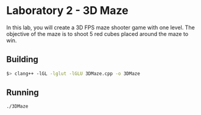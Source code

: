 # Laboratory 2 - 3D Maze

In this lab, you will create a 3D FPS maze shooter game with one level. The objective of the maze is to shoot 5 red cubes placed around the maze to win.

## Building

```bash
$> clang++ -lGL -lglut -lGLU 3DMaze.cpp -o 3DMaze
```

## Running

```bash
./3DMaze
```
